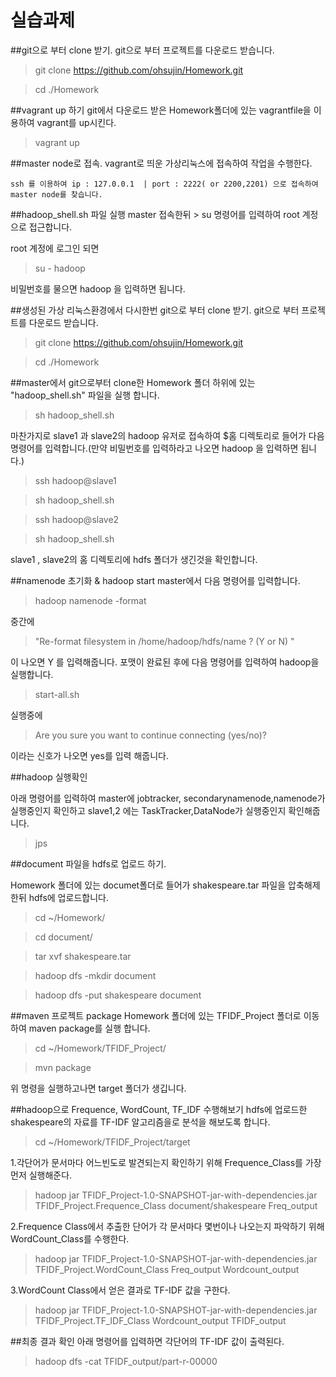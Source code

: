 # 실습과제

##git으로 부터 clone 받기.
git으로 부터 프로젝트를 다운로드 받습니다.
> git clone https://github.com/ohsujin/Homework.git

> cd ./Homework

##vagrant up 하기
git에서 다운로드 받은 Homework폴더에 있는 vagrantfile을 이용하여 vagrant를 up시킨다.
> vagrant up

##master node로 접속.
vagrant로 띄운 가상리눅스에 접속하여 작업을 수행한다.
```
ssh 를 이용하여 ip : 127.0.0.1  | port : 2222( or 2200,2201) 으로 접속하여 master node를 찾습니다.
```

##hadoop_shell.sh 파일 실행
master 접속한뒤 > su 명령어를 입력하여 root 계정으로 접근합니다.

root 계정에 로그인 되면 
> su - hadoop 

비밀번호를 물으면 hadoop 을 입력하면 됩니다.

##생성된 가상 리눅스환경에서 다시한번 git으로 부터 clone 받기.
git으로 부터 프로젝트를 다운로드 받습니다.
> git clone https://github.com/ohsujin/Homework.git

> cd ./Homework

##master에서 git으로부터 clone한 Homework 폴더 하위에 있는 "hadoop_shell.sh" 파일을 실행 합니다.
> sh hadoop_shell.sh 

마찬가지로 slave1 과 slave2의 hadoop 유저로 접속하여 $홈 디렉토리로 들어가 다음 명령어를 입력합니다.(만약 비밀번호를 입력하라고 나오면 hadoop 을 입력하면 됩니다.)
> ssh hadoop@slave1 

> sh hadoop_shell.sh

> ssh hadoop@slave2

> sh hadoop_shell.sh

slave1 , slave2의 홈 디렉토리에 hdfs 폴더가 생긴것을 확인합니다.

##namenode 초기화 & hadoop start
master에서 다음 명령어를 입력합니다.
> hadoop namenode -format

중간에 
> "Re-format filesystem in /home/hadoop/hdfs/name ? (Y or N) " 

이 나오면 Y 를 입력해줍니다. 포맷이 완료된 후에 다음 명령어를 입력하여 hadoop을 실행합니다.
> start-all.sh

실행중에 
> Are you sure you want to continue connecting (yes/no)?

이라는 신호가 나오면 yes를 입력 해줍니다.

##hadoop 실행확인

아래 명령어를 입력하여 master에 jobtracker, secondarynamenode,namenode가 실행중인지 확인하고 slave1,2 에는 TaskTracker,DataNode가 실행중인지 확인해줍니다.
> jps 

##document 파일을 hdfs로 업로드 하기.

Homework 폴더에 있는 documet폴더로 들어가 shakespeare.tar 파일을 압축해제한뒤 hdfs에 업로드합니다.
> cd ~/Homework/

> cd document/

> tar xvf shakespeare.tar 

> hadoop dfs -mkdir document

> hadoop dfs -put shakespeare document


##maven 프로젝트 package
Homework 폴더에 있는 TFIDF_Project 폴더로 이동하여 maven package를 실행 합니다.

> cd ~/Homework/TFIDF_Project/

> mvn package

위 명령을 실행하고나면 target 폴더가 생깁니다.


##hadoop으로 Frequence, WordCount, TF_IDF 수행해보기
hdfs에 업로드한 shakespeare의 자료를 TF-IDF 알고리즘을로 분석을 해보도록 합니다. 
> cd ~/Homework/TFIDF_Project/target

1.각단어가 문서마다 어느빈도로 발견되는지 확인하기 위해 Frequence_Class를 가장먼저 실행해준다.
> hadoop jar TFIDF_Project-1.0-SNAPSHOT-jar-with-dependencies.jar TFIDF_Project.Frequence_Class document/shakespeare Freq_output

2.Frequence Class에서 추출한 단어가 각 문서마다 몇번이나 나오는지 파악하기 위해 WordCount_Class를 수행한다.
> hadoop jar TFIDF_Project-1.0-SNAPSHOT-jar-with-dependencies.jar TFIDF_Project.WordCount_Class Freq_output Wordcount_output
 
3.WordCount Class에서 얻은 결과로 TF-IDF 값을 구한다.
> hadoop jar TFIDF_Project-1.0-SNAPSHOT-jar-with-dependencies.jar TFIDF_Project.TF_IDF_Class Wordcount_output TFIDF_output
 
##최종 결과 확인
아래 명령어를 입력하면 각단어의 TF-IDF 값이 출력된다.
> hadoop dfs -cat TFIDF_output/part-r-00000


